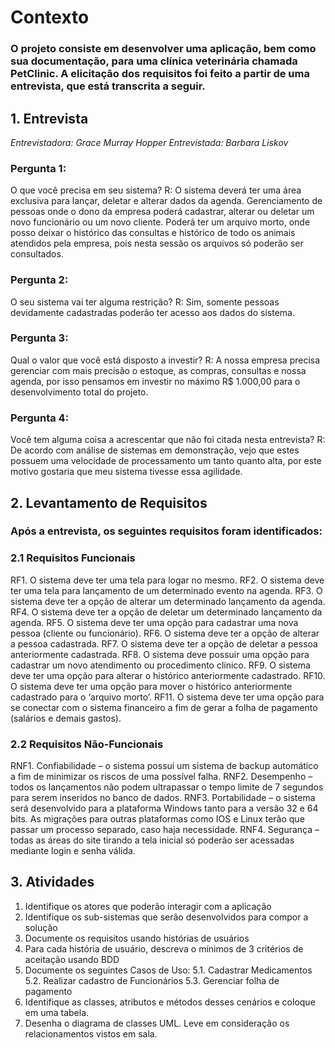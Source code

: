 # Contexto
### O projeto consiste em desenvolver uma aplicação, bem como sua documentação, para uma clínica veterinária chamada PetClinic. A elicitação dos requisitos foi feito a partir de uma entrevista, que está transcrita a seguir.


## 1. Entrevista

*Entrevistadora: Grace Murray Hopper*
*Entrevistada: Barbara Liskov*

### Pergunta 1:
O que você precisa em seu sistema?
R: O sistema deverá ter uma área exclusiva para lançar, deletar e
alterar dados da agenda. Gerenciamento de pessoas onde o dono da
empresa poderá cadastrar, alterar ou deletar um novo funcionário ou um
novo cliente. Poderá ter um arquivo morto, onde posso deixar o histórico
das consultas e histórico de todo os animais atendidos pela empresa, pois
nesta sessão os arquivos só poderão ser consultados.

### Pergunta 2:
O seu sistema vai ter alguma restrição?
R: Sim, somente pessoas devidamente cadastradas poderão ter
acesso aos dados do sistema.

### Pergunta 3:
Qual o valor que você está disposto a investir?
R: A nossa empresa precisa gerenciar com mais precisão o estoque,
as compras, consultas e nossa agenda, por isso pensamos em investir no
máximo R$ 1.000,00 para o desenvolvimento total do projeto.

### Pergunta 4:
Você tem alguma coisa a acrescentar que não foi citada nesta
entrevista?
R: De acordo com análise de sistemas em demonstração, vejo que
estes possuem uma velocidade de processamento um tanto quanto alta, por
este motivo gostaria que meu sistema tivesse essa agilidade.


## 2. Levantamento de Requisitos
### Após a entrevista, os seguintes requisitos foram identificados:

### 2.1 Requisitos Funcionais

RF1. O sistema deve ter uma tela para logar no mesmo.
RF2. O sistema deve ter uma tela para lançamento de um determinado
evento na agenda.
RF3. O sistema deve ter a opção de alterar um determinado lançamento da
agenda.
RF4. O sistema deve ter a opção de deletar um determinado lançamento da
agenda.
RF5. O sistema deve ter uma opção para cadastrar uma nova pessoa
(cliente ou funcionário).
RF6. O sistema deve ter a opção de alterar a pessoa cadastrada.
RF7. O sistema deve ter a opção de deletar a pessoa anteriormente
cadastrada.
RF8. O sistema deve possuir uma opção para cadastrar um novo
atendimento ou procedimento clínico.
RF9. O sistema deve ter uma opção para alterar o histórico anteriormente
cadastrado.
RF10. O sistema deve ter uma opção para mover o histórico anteriormente
cadastrado para o ‘arquivo morto’.
RF11. O sistema deve ter uma opção para se conectar com o sistema
financeiro a fim de gerar a folha de pagamento (salários e demais gastos).


### 2.2 Requisitos Não-Funcionais

RNF1. Confiabilidade – o sistema possui um sistema de backup automático
a fim de minimizar os riscos de uma possível falha.
RNF2. Desempenho – todos os lançamentos não podem ultrapassar o
tempo limite de 7 segundos para serem inseridos no banco de dados.
RNF3. Portabilidade – o sistema será desenvolvido para a plataforma
Windows tanto para a versão 32 e 64 bits. As migrações para outras
plataformas como IOS e Linux terão que passar um processo separado,
caso haja necessidade.
RNF4. Segurança – todas as áreas do site tirando a tela inicial só poderão
ser acessadas mediante login e senha válida.


## 3. Atividades

1. Identifique os atores que poderão interagir com a aplicação
2. Identifique os sub-sistemas que serão desenvolvidos para compor a solução
3. Documente os requisitos usando histórias de usuários
4. Para cada história de usuário, descreva o mínimos de 3 critérios de aceitação usando BDD
5. Documente os seguintes Casos de Uso:
5.1. Cadastrar Medicamentos
5.2. Realizar cadastro de Funcionários
5.3. Gerenciar folha de pagamento
6. Identifique as classes, atributos e métodos desses cenários e coloque em uma tabela.
7. Desenha o diagrama de classes UML. Leve em consideração os relacionamentos vistos em sala.
